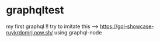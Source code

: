 # graphqltest
my first graphql !!
try to imitate this --> https://gql-showcase-ruykrdomrj.now.sh/
using graphql-node

